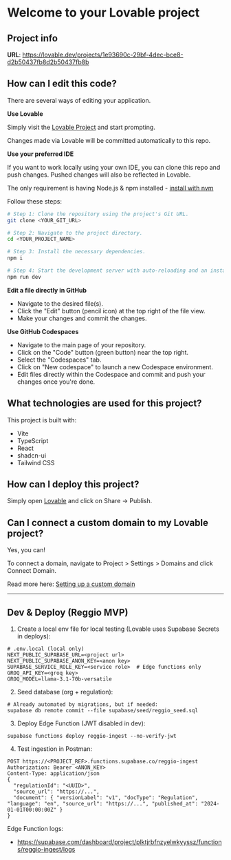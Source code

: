 # Welcome to your Lovable project

## Project info

**URL**: https://lovable.dev/projects/1e93690c-29bf-4dec-bce8-d2b50437fb8d2b50437fb8b

## How can I edit this code?

There are several ways of editing your application.

**Use Lovable**

Simply visit the [Lovable Project](https://lovable.dev/projects/1e93690c-29bf-4dec-bce8-d2b50437fb8b) and start prompting.

Changes made via Lovable will be committed automatically to this repo.

**Use your preferred IDE**

If you want to work locally using your own IDE, you can clone this repo and push changes. Pushed changes will also be reflected in Lovable.

The only requirement is having Node.js & npm installed - [install with nvm](https://github.com/nvm-sh/nvm#installing-and-updating)

Follow these steps:

```sh
# Step 1: Clone the repository using the project's Git URL.
git clone <YOUR_GIT_URL>

# Step 2: Navigate to the project directory.
cd <YOUR_PROJECT_NAME>

# Step 3: Install the necessary dependencies.
npm i

# Step 4: Start the development server with auto-reloading and an instant preview.
npm run dev
```

**Edit a file directly in GitHub**

- Navigate to the desired file(s).
- Click the "Edit" button (pencil icon) at the top right of the file view.
- Make your changes and commit the changes.

**Use GitHub Codespaces**

- Navigate to the main page of your repository.
- Click on the "Code" button (green button) near the top right.
- Select the "Codespaces" tab.
- Click on "New codespace" to launch a new Codespace environment.
- Edit files directly within the Codespace and commit and push your changes once you're done.

## What technologies are used for this project?

This project is built with:

- Vite
- TypeScript
- React
- shadcn-ui
- Tailwind CSS

## How can I deploy this project?

Simply open [Lovable](https://lovable.dev/projects/1e93690c-29bf-4dec-bce8-d2b50437fb8b) and click on Share -> Publish.

## Can I connect a custom domain to my Lovable project?

Yes, you can!

To connect a domain, navigate to Project > Settings > Domains and click Connect Domain.

Read more here: [Setting up a custom domain](https://docs.lovable.dev/tips-tricks/custom-domain#step-by-step-guide)

---

## Dev & Deploy (Reggio MVP)

1) Create a local env file for local testing (Lovable uses Supabase Secrets in deploys):

```
# .env.local (local only)
NEXT_PUBLIC_SUPABASE_URL=<project url>
NEXT_PUBLIC_SUPABASE_ANON_KEY=<anon key>
SUPABASE_SERVICE_ROLE_KEY=<service role>  # Edge functions only
GROQ_API_KEY=<groq key>
GROQ_MODEL=llama-3.1-70b-versatile
```

2) Seed database (org + regulation):

```
# Already automated by migrations, but if needed:
supabase db remote commit --file supabase/seed/reggio_seed.sql
```

3) Deploy Edge Function (JWT disabled in dev):

```
supabase functions deploy reggio-ingest --no-verify-jwt
```

4) Test ingestion in Postman:

```
POST https://<PROJECT_REF>.functions.supabase.co/reggio-ingest
Authorization: Bearer <ANON_KEY>
Content-Type: application/json
{
  "regulationId": "<UUID>",
  "source_url": "https://...",
  "document": { "versionLabel": "v1", "docType": "Regulation", "language": "en", "source_url": "https://...", "published_at": "2024-01-01T00:00:00Z" }
}
```

Edge Function logs:
- https://supabase.com/dashboard/project/plktjrbfnzyelwkyyssz/functions/reggio-ingest/logs
